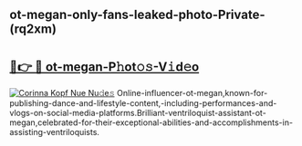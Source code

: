 ## ot-megan-only-fans​-leaked-photo​-Private-(rq2xm)


# <h2><a href="https://mediaupload.pro?title=ot-megan&ref=git">🔗👉 🔴 ot-megan-P𝚑ot𝚘𝚜-V𝚒d𝚎o</a></h2>

[![Corinna Kopf Nue Nu𝚍e𝚜](https://i.imgur.com/0qMVB7G.gif)](https://mediaupload.pro?title=ot-megan&ref=git)
Online-influencer-ot-megan,known-for-publishing-dance-and-lifestyle-content,-including-performances-and-vlogs-on-social-media-platforms.Brilliant-ventriloquist-assistant-ot-megan,celebrated-for-their-exceptional-abilities-and-accomplishments-in-assisting-ventriloquists.  